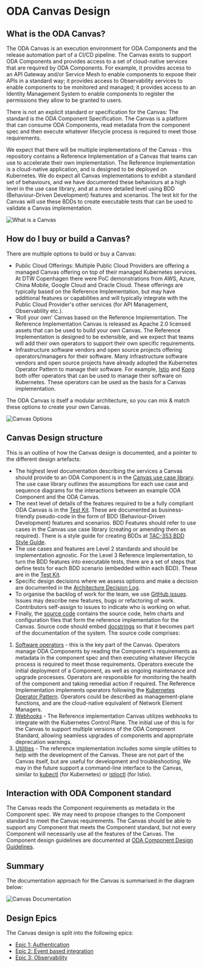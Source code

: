 # ODA Canvas Design

## What is the ODA Canvas?

The ODA Canvas is an execution environment for ODA Components and the release automation part of a CI/CD pipeline. The Canvas exists to support ODA Components and provides access to a set of cloud-native services that are required by ODA Components. For example, it provides access to an API Gateway and/or Service Mesh to enable components to expose their APIs in a standard way; it provides access to Observability services to enable components to be monitored and managed; it provides access to an Identity Management System to enable components to register the permissions they allow to be granted to users. 

There is not an explicit standard or specification for the Canvas: The standard is the ODA Component Specification. The Canvas is a platform that can consume ODA Components, read metadata from the component spec and then execute whatever lifecycle process is required to meet those requirements. 

We expect that there will be multiple implementations of the Canvas - this repository contains a Reference Implementation of a Canvas that teams can use to accelerate their own implementation. The Reference Implementation is a cloud-native application, and is designed to be deployed on Kubernetes. We do expect all Canvas implementations to exhibit a standard set of behaviours, and we have documented these behaviours at a high level in the use case library, and at a more detailed level using BDD (Behaviour-Driven Development) features and scenarios. The test kit for the Canvas will use these BDDs to create executable tests that can be used to validate a Canvas implementation.

![What is a Canvas](What-is-a-Canvas.png)

## How do I buy or build a Canvas?

There are multiple options to build or buy a Canvas:

* Public Cloud Offerings: Multiple Public Cloud Providers are offering a managed Canvas offering on top of their managed Kubernetes services. At DTW Copenhagen there were PoC demonstrations from AWS, Azure, China Mobile, Google Cloud and Oracle Cloud. These offerings are typically based on the Reference Implementation, but may have additional features or capabilities and will typically integrate with the Public Cloud Provider's other services (for API Management, Observability etc.).
* 'Roll your own' Canvas based on the Reference Implementation. The Reference Implementation Canvas is released as Apache 2.0 licensed assets that can be used to build your own Canvas. The Reference Implementation is designed to be extensible, and we expect that teams will add their own operators to support their own specific requirements. 
* Infrastructure software vendors and open source projects offering operators/managers for their software. Many infrastructure software vendors and open source projects have already adopted the Kubernetes Operator Pattern to manage their software. For example, [Istio](https://istio.io/latest/docs/setup/install/operator/) and [Kong](https://docs.konghq.com/kubernetes-ingress-controller/2.0.x/deployment/kubernetes-operator/) both offer operators that can be used to manage their software on Kubernetes. These operators can be used as the basis for a Canvas implementation.

The ODA Canvas is itself a modular architecture, so you can mix & match these options to create your own Canvas. 

![Canvas Options](How-do-I-build-or-buy-a-Canvas.png)

## Canvas Design structure

This is an outline of how the Canvas design is documented, and a pointer to the different design artefacts:
* The highest level documentation describing the services a Canvas should provide to an ODA Component is in the [Canvas use case library](usecase-library/README.md). The use case library outlines the assumptions for each use case and sequence diagrams for the interactions between an example ODA Component and the ODA Canvas.
* The next level of details of the features required to be a fully compliant ODA Canvas is in the [Test Kit](feature-definition-and-test-kit/README.md). These are documented as business-friendly pseudo-code in the form of BDD (Behaviour-Driven Development) features and scenarios. BDD Features should refer to use cases in the Canvas use case library (creating or amending them as required). There is a style guide for creating BDDs at [TAC-353 BDD Style Guide](https://projects.tmforum.org/jira/browse/TAC-353).
* The use cases and features are Level 2 standards and should be implementation agnostic. For the Level 3 Reference Implementation, to turn the BDD features into executable tests, there are a set of steps that define tests for each BDD scenario (embedded within each BDD). These are in the [Test Kit](feature-definition-and-test-kit/README.md).
* Specific design decisions where we assess options and make a decision are documented in the [Architecture Decision Log](https://github.com/tmforum-oda/oda-ca-docs/tree/master/Decision-Log/README.md).
* To organise the backlog of work for the team, we use [GitHub issues](https://github.com/tmforum-oda/oda-canvas/issues). Issues may describe new features, bugs or refactoring of work. Contributors self-assign to issues to indicate who is working on what. 
* Finally, the [source code](source/README.md) contains the source code, helm charts and configuration files that form the reference implementation for the Canvas. Source code should embed [docstrings](https://en.wikipedia.org/wiki/Docstring) so that it becomes part of the documentation of the system. The source code comprises:
1. [Software operators](source/operators/README.md) - this is the key part of the Canvas. Operators manage ODA Components by reading the Component's requirements as metadata in the component spec and then executing whatever lifecycle process is required to meet those requirements. Operators execute the initial deployment of a Component, as well as ongoing maintenance and upgrade processes. Operators are responsible for monitoring the health of the component and taking remedial action if required. The Reference Implementation implements operators following the [Kubernetes Operator Pattern](https://kubernetes.io/docs/concepts/extend-kubernetes/operator/). Operators could be described as management-plane functions, and are the cloud-native equivalent of Network Element Managers.
2. [Webhooks](source/webhooks/README.md) - The Reference implementation Canvas utilizes webhooks to integrate with the Kubernetes Control Plane. The initial use of this is for the Canvas to support multiple versions of the ODA Component Standard, allowing seamless upgrades of components and appropriate deprecation warnings.
3. [Utilities](source/utilities/README.md) - The reference implementation includes some simple utilities to help with the development of the Canvas. These are not part of the Canvas itself, but are useful for development and troubleshooting. We may in the future support a command-line interface to the Canvas, similar to [kubectl](https://kubernetes.io/docs/reference/kubectl/) (for Kubernetes) or [istioctl](https://istio.io/latest/docs/ops/diagnostic-tools/istioctl/) (for Istio).

## Interaction with ODA Component standard

The Canvas reads the Component requirements as metadata in the Component spec. We may need to propose changes to the Component standard to meet the Canvas requirements. The Canvas should be able to support any Component that meets the Component standard, but not every Component will necessarily use all the features of the Canvas. The Component design guidelines are documented at [ODA Component Design Guidelines](https://github.com/tmforum-oda/oda-ca-docs/blob/master/ODAComponentDesignGuidelines.md).

## Summary

The documentation approach for the Canvas is summarised in the diagram below:

![Canvas Documentation](CanvasDocumentation.png)

## Design Epics

The Canvas design is split into the following epics:

* [Epic 1: Authentication](Authentication-design.md)
* [Epic 2: Event based integration](Event-based-integration-design.md)
* [Epic 3: Observability](Observability-design.md)
